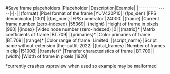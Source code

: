 #Save frame placeholders
|Placeholder    |Description|Example|
|---------------|-|-|
|{format}       |Pixel format of the frame            |YUV420P10|
|{fps_den}      |FPS denominator                      |1001|
|{fps_num}      |FPS numerator                        |24000|
|{frame}        |Current frame number (zero-indexed)  |55369|
|{height}       |Height of frame in pixels            |960|
|{index}        |Video node number (zero-indexed)     |0|
|{matrix}*      |Matrix coefficients of frame         |BT.709|
|{primaries}*   |Color primaries of frame             |BT.709|
|{range}*       |Color range of frame                 |Limited|
|{script_name}  |Script name without extension        |the-outfit-2022|
|{total_frames} |Number of frames in clip             |151008|
|{transfer}*    |Transfer characteristics of frame    |BT.709|
|{width}        |Width of frame in pixels             |1920|

*currently crashes vspreview when used so example may be malformed
